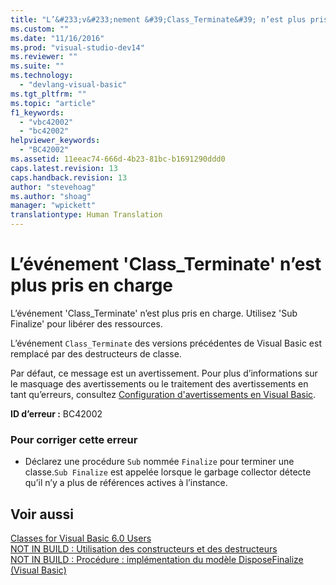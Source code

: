 ```yaml
---
title: "L’&#233;v&#233;nement &#39;Class_Terminate&#39; n’est plus pris en charge | Microsoft Docs"
ms.custom: ""
ms.date: "11/16/2016"
ms.prod: "visual-studio-dev14"
ms.reviewer: ""
ms.suite: ""
ms.technology: 
  - "devlang-visual-basic"
ms.tgt_pltfrm: ""
ms.topic: "article"
f1_keywords: 
  - "vbc42002"
  - "bc42002"
helpviewer_keywords: 
  - "BC42002"
ms.assetid: 11eeac74-666d-4b23-81bc-b1691290ddd0
caps.latest.revision: 13
caps.handback.revision: 13
author: "stevehoag"
ms.author: "shoag"
manager: "wpickett"
translationtype: Human Translation
---
```

# L’&#233;v&#233;nement &#39;Class_Terminate&#39; n’est plus pris en charge
L’événement 'Class\_Terminate' n’est plus pris en charge. Utilisez 'Sub Finalize' pour libérer des ressources.  
  
 L’événement `Class_Terminate` des versions précédentes de Visual Basic est remplacé par des destructeurs de classe.  
  
 Par défaut, ce message est un avertissement. Pour plus d’informations sur le masquage des avertissements ou le traitement des avertissements en tant qu’erreurs, consultez [Configuration d'avertissements en Visual Basic](/visual-studio/ide/configuring-warnings-in-visual-basic).  
  
 **ID d’erreur :** BC42002  
  
### Pour corriger cette erreur  
  
-   Déclarez une procédure `Sub` nommée `Finalize` pour terminer une classe.`Sub Finalize` est appelée lorsque le garbage collector détecte qu’il n’y a plus de références actives à l’instance.  
  
## Voir aussi  
 [Classes for Visual Basic 6.0 Users](http://msdn.microsoft.com/fr-fr/d625222c-cd32-4c8d-b25c-ea71729b88b7)   
 [NOT IN BUILD : Utilisation des constructeurs et des destructeurs](http://msdn.microsoft.com/fr-fr/548eebe1-86c4-4377-b2f5-447cb8be3d90)   
 [NOT IN BUILD : Procédure : implémentation du modèle DisposeFinalize \(Visual Basic\)](http://msdn.microsoft.com/fr-fr/adf7a232-4ebb-485d-8626-8d64421eb0c4)